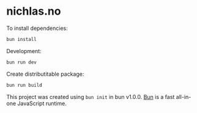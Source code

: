 # nichlas.no

To install dependencies:

```bash
bun install
```

Development:

```bash
bun run dev
```

Create distributitable package:

```bash
bun run build
```

This project was created using `bun init` in bun v1.0.0. [Bun](https://bun.sh) is a fast all-in-one JavaScript runtime.
